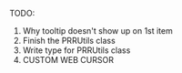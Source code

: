 TODO: <br/>

1. Why tooltip doesn't show up on 1st item
2. Finish the PRRUtils class
3. Write type for PRRUtils class
4. CUSTOM WEB CURSOR <br/>
